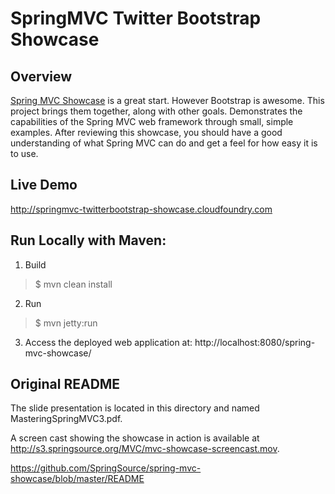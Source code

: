 # SpringMVC Twitter Bootstrap Showcase

## Overview
[Spring MVC Showcase](https://github.com/SpringSource/spring-mvc-showcase) is a great start. However Bootstrap is awesome. This project brings them together, along with other goals. Demonstrates the capabilities of the Spring MVC web framework through small, simple examples. After reviewing this showcase, you should have a good understanding of what Spring MVC can do and get a feel for how easy it is to use. 

## Live Demo
http://springmvc-twitterbootstrap-showcase.cloudfoundry.com

## Run Locally with Maven:
1. Build 
> $ mvn clean install
2. Run
> $ mvn jetty:run
3. Access the deployed web application at: http://localhost:8080/spring-mvc-showcase/

## Original README
The slide presentation is located in this directory and named MasteringSpringMVC3.pdf. 

A screen cast showing the showcase in action is available at http://s3.springsource.org/MVC/mvc-showcase-screencast.mov.

https://github.com/SpringSource/spring-mvc-showcase/blob/master/README